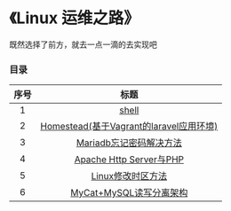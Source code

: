《Linux 运维之路》
===========================

既然选择了前方，就去一点一滴的去实现吧

### 目录
|序号  | 标题   |
|:-----:|:-----:|
| 1 | [shell](contents/shell.md)|
| 2 | [Homestead(基于Vagrant的laravel应用环境)](contents/homestead.md) |
| 3 | [Mariadb忘记密码解决方法](contents/mysql_forget_passwd.md) |
| 4 | [Apache Http Server与PHP](contents/httpd_php.md) |
| 5 | [Linux修改时区方法](contents/change_date.md) |
| 6 | [MyCat+MySQL读写分离架构](contents/mysql_master_slave.md) |
